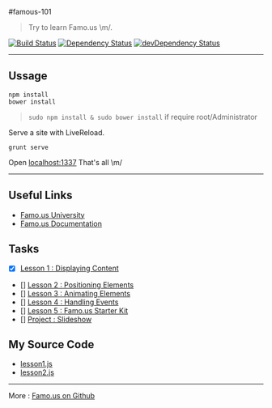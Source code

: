 #famous-101
> Try to learn Famo.us \m/.

[![Build Status](https://travis-ci.org/Phonbopit/famous-101.svg?branch=master)](https://travis-ci.org/phonbopit/famous-101) [![Dependency Status](https://david-dm.org/phonbopit/famous-101.svg)](https://david-dm.org/phonbopit/famous-101) [![devDependency Status](https://david-dm.org/phonbopit/famous-101/dev-status.svg)](https://david-dm.org/phonbopit/famous-101#info=devDependencies)

---

## Ussage

```
npm install
bower install
```

> `sudo npm install & sudo bower install` if require root/Administrator

Serve a site with LiveReload.

```
grunt serve
```

Open [localhost:1337](http://localhost:1337/) That's all \m/

---

## Useful Links

- [Famo.us University](https://famo.us/university)
- [Famo.us Documentation](https://famo.us/docs/)

## Tasks

- [x] [Lesson 1 : Displaying Content](https://famo.us/university/famous-101/displaying/1/) 
- [] [Lesson 2 : Positioning Elements](https://famo.us/university/famous-101/positioning)
- [] [Lesson 3 : Animating Elements](https://famo.us/university/famous-101/animating/)
- [] [Lesson 4 : Handling Events](https://famo.us/university/famous-101/eventing/)
- [] [Lesson 5 : Famo.us Starter Kit](https://famo.us/university/famous-101/starter-kit/)
- [] [Project : Slideshow](https://famo.us/university/famous-101/slideshow/)


## My Source Code

- [lesson1.js](app/src/lesson1.js)
- [lesson2.js](app/src/lesson2.js)
---

More : [Famo.us on Github](https://github.com/Famous/famous)